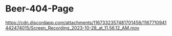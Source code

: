 # Beer-404-Page

https://cdn.discordapp.com/attachments/1167332357481701456/1167710941442474015/Screen_Recording_2023-10-28_at_11.56.12_AM.mov
